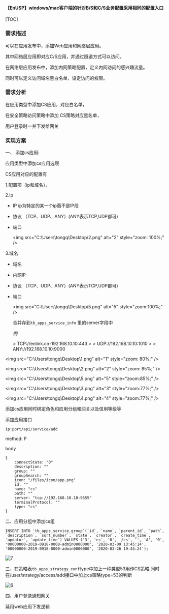 #### 【EnUSP】windows/mac客户端的针对B/S和C/S业务配置采用相同的配置入口

[TOC]

### 需求描述

可以在应用发布中，添加Web应用和网络层应用。

其中网络层应用即对应C/S应用，并通过隧道方式可以访问。

在网络层应用发布中，添加内网策略配置，定义内网访问的感兴趣流量。

同时可以定义访问域名黑白名单，设定访问的权限。

### 需求分析

在应用类型中添加CS应用，对应白名单， 

在安全策略访问策略中添加 CS策略对应黑名单，

用户登录时一并下发给网关

### 实现方案

一、 添加cs应用:

应用类型中添加cs应用选项

CS应用对应的配置有

1.配置项（ip和域名），

2.ip

- IP ip为特定的某一个ip而不是IP段

- 协议 （TCP、UDP、ANY）(ANY表示TCP,UDP都可) 

- 端口

  &lt;img src="C:\Users\tongq\Desktop\2.png" alt="2" style="zoom: 100%;" /&gt;

3.域名

- 域名

- 内网IP

- 协议 （TCP、UDP、ANY）(ANY表示TCP,UDP都可) 

- 端口

  &lt;img src="C:\Users\tongq\Desktop\5.png" alt="5" style="zoom:100%;" /&gt;

  合并存到`tb_apps_service_info` 里的server字段中 

  *例:* 
  
  &gt; TCP://enlink.cn-192.168.10.10:443
  &gt;
  &gt; UDP://192.168.10.10:1010
  &gt;
  &gt; ANY://192.168.10.10:9000

&lt;img src="C:\Users\tongq\Desktop\1.png" alt="1" style="zoom: 80%;" /&gt;

&lt;img src="C:\Users\tongq\Desktop\2.png" alt="2" style="zoom: 85%;" /&gt;

&lt;img src="C:\Users\tongq\Desktop\5.png" alt="5" style="zoom:85%;" /&gt;

&lt;img src="C:\Users\tongq\Desktop\3.png" alt="3" style="zoom:77%;" /&gt;

&lt;img src="C:\Users\tongq\Desktop\4.png" alt="4" style="zoom:77%;" /&gt;

添加cs应用同时绑定角色和应用分组和网关以及信用等级等

添加应用接口

`ip:port/api/service/add`

method: P

body

```
{
    connectState: "0"
    description: ""
    group: ""
    groupSearch: ""
    icon: "/files/icon/app.png"
    id: ""
    name: "cs"
    path: ""
    server: "tcp://192.168.10.10:9555"
    terminalProtocol: ""
    type: "cs"
}
```

二、应用分组中添加cs组

```
INSERT INTO `tb_apps_service_group`(`id`, `name`, `parent_id`, `path`, `description`, `sort_number`, `state`, `creator`, `create_time`, `updator`, `update_time`) VALUES ('3', 'cs', '0', '/cs', '', 'A', '0', '00000000-2019-0918-0000-admin0000000', '2020-03-09 13:45:14', '00000000-2019-0918-0000-admin0000000', '2020-03-26 19:45:24');
```

![7](C:\Users\tongq\Desktop\7.png)

三、在策略表`tb_apps_strategy_conf`type中加上一种类型53用作CS策略,同时在/user/strategy/access/add接口中加上cs策略type=53的判断

![6](C:\Users\tongq\Desktop\6.png)

四、用户登录通知网关

延用web应用下发逻辑


